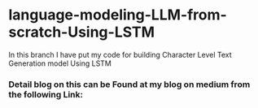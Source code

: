 # language-modeling-LLM-from-scratch-Using-LSTM
In this branch I have put my code for building Character Level Text Generation model Using LSTM

### Detail blog on this can be Found at my blog on medium from the following Link: 
